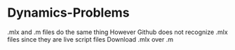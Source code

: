 # Dynamics-Problems

.mlx and .m files do the same thing
However Github does not recognize .mlx files since they are live script files
Download .mlx over .m
